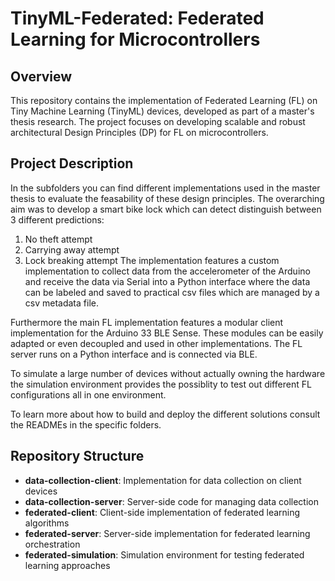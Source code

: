 # TinyML-Federated: Federated Learning for Microcontrollers

## Overview
This repository contains the implementation of Federated Learning (FL) on Tiny Machine Learning (TinyML) devices, developed as part of a master's thesis research. The project focuses on developing scalable and robust architectural Design Principles (DP) for FL on microcontrollers.

## Project Description
In the subfolders you can find different implementations used in the master thesis to evaluate the feasability of these design principles. The overarching aim was to develop a smart bike lock which can detect distinguish between 3 different predictions:
1. No theft attempt
2. Carrying away attempt
3. Lock breaking attempt
The implementation features a custom implementation to collect data from the accelerometer of the Arduino and receive the data via Serial into a Python interface where the data can be labeled and saved to practical csv files which are managed by a csv metadata file.

Furthermore the main FL implementation features a modular client implementation for the Arduino 33 BLE Sense. These modules can be easily adapted or even decoupled and used in other implementations. The FL server runs on a Python interface and is connected via BLE.

To simulate a large number of devices without actually owning the hardware the simulation environment provides the possiblity to test out different FL configurations all in one environment.

To learn more about how to build and deploy the different solutions consult the READMEs in the specific folders.

## Repository Structure
- **data-collection-client**: Implementation for data collection on client devices
- **data-collection-server**: Server-side code for managing data collection
- **federated-client**: Client-side implementation of federated learning algorithms
- **federated-server**: Server-side implementation for federated learning orchestration
- **federated-simulation**: Simulation environment for testing federated learning approaches


